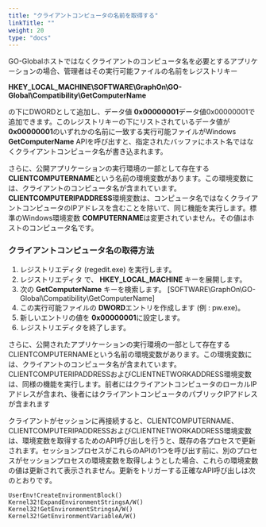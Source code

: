 ```yaml
---
title: "クライアントコンピュータの名前を取得する"
linkTitle: ""
weight: 20
type: "docs"
---
```

GO-Globalホストではなくクライアントのコンピュータ名を必要とするアプリケーションの場合、管理者はその実行可能ファイルの名前をレジストリキー

**HKEY_LOCAL_MACHINE\SOFTWARE\GraphOn\GO-Global\Compatibility\GetComputerName**

の下にDWORDとして追加し、データ値 **0x00000001**データ値0x00000001で追加できます。このレジストリキーの下にリストされているデータ値が **0x00000001**のいずれかの名前に一致する実行可能ファイルがWindows **GetComputerName** APIを呼び出すと、指定されたバッファにホスト名ではなくクライアントコンピュータ名が書き込まれます。

さらに、公開アプリケーションの実行環境の一部として存在する **CLIENTCOMPUTERNAME**という名前の環境変数があります。この環境変数には、クライアントのコンピュータ名が含まれています。 **CLIENTCOMPUTERIPADDRESS**環境変数は、コンピュータ名ではなくクライアントコンピュータのIPアドレスを含むことを除いて、同じ機能を実行します。標準のWindows環境変数 **COMPUTERNAME**は変更されていません。その値はホストのコンピュータ名です。

### クライアントコンピュータ名の取得方法

1. レジストリエディタ (regedit.exe) を実行します。
2. レジストリエディタ で、 **HKEY_LOCAL_MACHINE** キーを展開します。
3. 次の **GetComputerName** キーを検索します。 [SOFTWARE\GraphOn\GO-Global\Compatibility\GetComputerName]
4. この実行可能ファイルの **DWORD**エントリを作成します (例 : pw.exe)。
5. 新しいエントリの値を **0x00000001**に設定します。
6. レジストリエディタを終了します。

さらに、公開されたアプリケーションの実行環境の一部として存在するCLIENTCOMPUTERNAMEという名前の環境変数があります。この環境変数には、クライアントのコンピュータ名が含まれています。CLIENTCOMPUTERIPADDRESSおよびCLIENTNETWORKADDRESS環境変数は、同様の機能を実行します。前者にはクライアントコンピュータのローカルIPアドレスが含まれ、後者にはクライアントコンピュータのパブリックIPアドレスが含まれます

クライアントがセッションに再接続すると、CLIENTCOMPUTERNAME、CLIENTCOMPUTERIPADDRESSおよびCLIENTNETWORKADDRESS環境変数は、環境変数を取得するためのAPI呼び出しを行うと、既存の各プロセスで更新されます。セッションプロセスがこれらのAPIの1つを呼び出す前に、別のプロセスがセッションプロセスの環境変数を取得しようとした場合、これらの環境変数の値は更新されて表示されません。更新をトリガーする正確なAPI呼び出しは次のとおりです。

	UserEnv!CreateEnvironmentBlock()
	Kernel32!ExpandEnvironmentStringsA/W()
	Kernel32!GetEnvironmentStringsA/W()
	Kernel32!GetEnvironmentVariableA/W()
